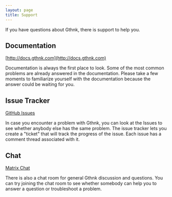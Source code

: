 ```yaml
---
layout: page
title: Support
---
```


If you have questions about Gthnk, there is support to help you.

## Documentation

[http://docs.gthnk.com](http://docs.gthnk.com)

Documentation is always the first place to look.
Some of the most common problems are already answered in the documentation.
Please take a few moments to familiarize yourself with the documentation because the answer could be waiting for you.

## Issue Tracker

[GitHub Issues](https://github.com/iandennismiller/gthnk/issues)

In case you encounter a problem with Gthnk, you can look at the Issues to see whether anybody else has the same problem.
The issue tracker lets you create a "ticket" that will track the progress of the issue.
Each issue has a comment thread associated with it.

## Chat

[Matrix Chat](https://app.element.io/#/room/#gthnk:matrix.org)

There is also a chat room for general Gthnk discussion and questions.
You can try joining the chat room to see whether somebody can help you to answer a question or troubleshoot a problem.
